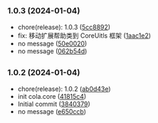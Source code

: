 ## <small>1.0.3 (2024-01-04)</small>

* chore(release): 1.0.3 ([5cc8892](https://github.com/odinGitGmail/Cola.Core/commit/5cc8892))
* fix: 移动扩展帮助类到 CoreUitls 框架 ([1aac1e2](https://github.com/odinGitGmail/Cola.Core/commit/1aac1e2))
* no message ([50e0020](https://github.com/odinGitGmail/Cola.Core/commit/50e0020))
* no message ([062b54d](https://github.com/odinGitGmail/Cola.Core/commit/062b54d))



## <small>1.0.2 (2024-01-04)</small>

* chore(release): 1.0.2 ([ab0d43e](https://github.com/odinGitGmail/Cola.Core/commit/ab0d43e))
* init cola.core ([41815c4](https://github.com/odinGitGmail/Cola.Core/commit/41815c4))
* Initial commit ([3840379](https://github.com/odinGitGmail/Cola.Core/commit/3840379))
* no message ([e650ccb](https://github.com/odinGitGmail/Cola.Core/commit/e650ccb))



